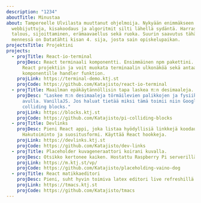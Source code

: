 ```yaml
---
description: "1234"
aboutTitle: Minustaa
about: Tampereelle Ulvilasta muuttanut ohjelmoija. Nykyään enimmäkseen
  webbijuttuja, kisakoodaus ja algoritmit silti lähellä sydäntä. Harrastuksina
  talous, sijoittaminen, erämaavaellus sekä ruoka. Suurin saavutus tähän
  mennessä on Datatähti kisan 4. sija, josta sain opiskelupaikan.
projectsTitle: Projektini
projects:
  - projTitle: React-io-terminal
    projDesc: React terminaali komponentti. Ensimmäinen npm pakettini. Helppo lisätä
      React projektiin ja voit muokata terminaalin ulkonäköä sekä antaa
      komponentille handler funktion.
    projLink: https://terminal-demo.ktj.st
    projCode: https://github.com/Katajisto/react-io-terminal
  - projTitle: Maailman epäkäytännöllisin tapa laskea π:n desimaaleja.
    projDesc: "Laskee π:n desimaaleja törmäilevien palikkojen ja fysiikkasimulaation
      avulla. VanillaJS. Jos haluat tietää miksi tämä toimii niin Google: Pi
      colliding blocks."
    projLink: https://blocks.ktj.st
    projCode: https://github.com/Katajisto/pi-colliding-blocks
  - projTitle: Devlinks
    projDesc: Pieni React appi, joka listaa hyödyllisiä linkkejä koodaukseen.
      Hakutoiminto ja suositusformi. Käyttää React hookkeja.
    projLink: https://devlinks.ktj.st
    projCode: https://github.com/Katajisto/dev-links
  - projTitle: Placeholder kuvageneraattori koirani kuvalla.
    projDesc: Otsikko kertonee kaiken. Hostattu Raspberry Pi serverillä kotonani.
    projLink: https://m.ktj.st/vp/
    projCode: https://github.com/Katajisto/placeholding-vaino-dog
  - projTitle: React matikkaeditori
    projDesc: Pieni, suht hyvin toimiva latex editori live refreshillä.
    projLink: https://tmacs.ktj.st
    projCode: https://github.com/Katajisto/tmacs
---
```


